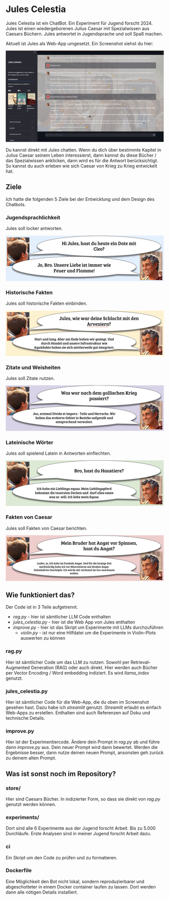 # Jules Celestia

Jules Celestia ist ein ChatBot. Ein Experiment für Jugend forscht 2024. Jules ist einen wiedergeborenen Julius Caesar mit Spezialwissen aus Caesars Büchern.
Jules antwortet in Jugendsprache und soll Spaß machen.

Aktuell ist Jules als Web-App umgesetzt.
Ein Screenshot siehst du hier:

![Screenshot](https://github.com/manitaro/jules.celestia/blob/e5ef22447a9cf7a96e31d48d5c81f16d0ff149b1/images/screenshot.png?raw=true)

Du kannst direkt mit Jules chatten. Wenn du dich über bestimmte Kapitel in Julius Caesar seinem Leben interessierst, dann kannst du diese Bücher / das Spezialwissen anklicken, dann wird es für die Antwort berücksichtigt. So kannst du auch erleben wie sich Caesar von Krieg zu Krieg entwickelt hat.

## Ziele

Ich hatte die folgenden 5 Ziele bei der Entwicklung und dem Design des Chatbots.

### Jugendsprachlichkeit

Jules soll locker antworten.

![Jugendsprache](https://github.com/manitaro/jules.celestia/blob/e5ef22447a9cf7a96e31d48d5c81f16d0ff149b1/images/chat_jugendsprache.png)

### Historische Fakten

Jules soll historische Fakten einbinden.

![Jugendsprache](https://github.com/manitaro/jules.celestia/blob/e5ef22447a9cf7a96e31d48d5c81f16d0ff149b1/images/chat_historie.png)

### Zitate und Weisheiten

Jules soll Zitate nutzen.

![Jugendsprache](https://github.com/manitaro/jules.celestia/blob/e5ef22447a9cf7a96e31d48d5c81f16d0ff149b1/images/chat_zitate.png)

### Lateinische Wörter

Jules soll spielend Latein in Antworten einflechten.

![Jugendsprache](https://github.com/manitaro/jules.celestia/blob/e5ef22447a9cf7a96e31d48d5c81f16d0ff149b1/images/chat_latein.png)

### Fakten von Caesar

Jules soll Fakten von Caesar berichten.

![Fakten](https://github.com/manitaro/jules.celestia/blob/e5ef22447a9cf7a96e31d48d5c81f16d0ff149b1/images/chat_fakten.png)

## Wie funktioniert das?

Der Code ist in 3 Teile aufgetrennt.

* _rag.py_ - hier ist sämtlicher LLM Code enthalten
* _jules_celestia.py_ - hier ist die Web App von Jules enthalten
* _improve.py_ - hier ist das Skript um Experimente mit LLMs durchzuführen
  * _violin.py_ - ist nur eine Hilfdatei um die Experimente in Violin-Plots auswerten zu können 

### rag.py

Hier ist sämtlicher Code um das LLM zu nutzen. Sowohl per Retrieval-Augmented Generation (RAG) oder auch direkt. Hier werden auch Bücher per Vector Encoding / Word embedding indiziert.
Es wird _llama_index_ genutzt.

### jules_celestia.py

Hier ist sämtlicher Code für die Web-App, die du oben im Screenshot gesehen hast. Dazu habe ich _streamlit_ genutzt. _Streamlit_ erlaubt es einfach Web-Apps zu erstellen.
Enthalten sind auch Referenzen auf Doku und technische Details.

### improve.py

Hier ist der Experimentiercode. Ändere dein Prompt in _rag.py_ ab und führe dann _improve.py_ aus. Dein neuer Prompt wird dann bewertet. Werden die Ergebnisse besser, dann nutze deinen neuen Prompt, ansonsten geh zurück zu deinem alten Prompt.

## Was ist sonst noch im Repository?

### store/

Hier sind Caesars Bücher. In indizierter Form, so dass sie direkt von _rag.py_ genutzt werden können.

### experiments/

Dort sind alle 6 Experimente aus der Jugend forscht Arbeit. Bis zu 5.000 Durchläufe. Erste Analysen sind in meiner Jugend forscht Arbeit dazu.

### ci

Ein Skript um den Code zu prüfen und zu formatieren.

### Dockerfile

Eine Möglichkeit den Bot nicht lokal, sondern reproduzierbarer und abgeschotteter in einem Docker container laufen zu lassen. Dort werden dann alle nötigen Details installiert.

